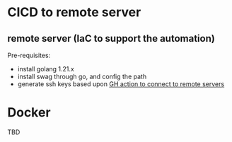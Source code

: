 # CICD to remote server
## remote server (IaC to support the automation)
Pre-requisites:
- install golang 1.21.x
- install swag through go, and config the path
- generate ssh keys based upon [GH action to connect to remote servers](https://www.programonaut.com/how-to-deploy-a-git-repository-to-a-server-using-github-actions/)

# Docker
TBD